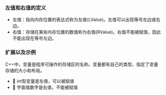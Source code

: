 ### 左值和右值的定义
- 左值：指向内存位置的表达式称为左值(LValue)。左值可以出现等号左边或右边。
- 右值：存储在某些内存位置的数值称为右值(RValue)。右值不能被赋值，因此不能出现在等号左边。
### 扩展以及示例
 C++中，变量是程序可操作的存储区的名称。变量都有自己的类型，指定了变量存储的大小和布局。
* 🐌 int型变量是左值，可以被赋值
* 🐌 字面值数字是右值，不能被赋值
